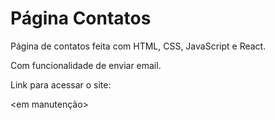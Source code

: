 # Página Contatos
Página de contatos feita com HTML, CSS, JavaScript e React.

Com funcionalidade de enviar email.

Link para acessar o site:

<em manutenção>
